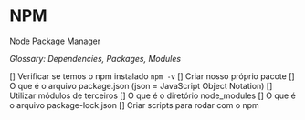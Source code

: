 # NPM

Node Package Manager 

_Glossary: Dependencies, Packages, Modules_

[] Verificar se temos o npm instalado `npm -v`
[] Criar nosso próprio pacote
[] O que é o arquivo package.json (json = JavaScript Object Notation)
[] Utilizar módulos de terceiros
[] O que é o diretório node_modules
[] O que é o arquivo package-lock.json
[] Criar scripts para rodar com o npm